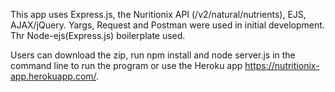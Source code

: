 This app uses Express.js, the Nuritionix API (/v2/natural/nutrients), EJS, AJAX/jQuery. Yargs, Request and Postman were used in initial development. Thr Node-ejs(Express.js) boilerplate used. 

Users can download the zip, run npm install and node server.js in the command line to run the program or use the Heroku app https://nutritionix-app.herokuapp.com/.


